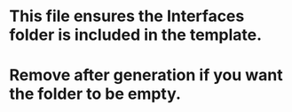 # This file ensures the Interfaces folder is included in the template.
# Remove after generation if you want the folder to be empty.